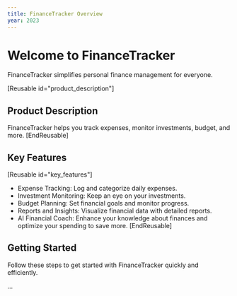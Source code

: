 ```yaml
---
title: FinanceTracker Overview
year: 2023
---
```


# Welcome to FinanceTracker

FinanceTracker simplifies personal finance management for everyone.

[Reusable id="product_description"]
## Product Description
FinanceTracker helps you track expenses, monitor investments, budget, and more.
[EndReusable]


## Key Features
[Reusable id="key_features"]
- Expense Tracking: Log and categorize daily expenses.
- Investment Monitoring: Keep an eye on your investments.
- Budget Planning: Set financial goals and monitor progress.
- Reports and Insights: Visualize financial data with detailed reports.
- AI Financial Coach: Enhance your knowledge about finances and optimize your spending to save more.
[EndReusable]

## Getting Started
Follow these steps to get started with FinanceTracker quickly and efficiently.

...
